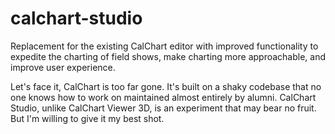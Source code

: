 # calchart-studio
Replacement for the existing CalChart editor with improved functionality to expedite the charting of field shows, make charting more approachable, and improve user experience.

Let's face it, CalChart is too far gone. It's built on a shaky codebase that no one knows how to work on maintained almost entirely by alumni.
CalChart Studio, unlike CalChart Viewer 3D, is an experiment that may bear no fruit. But I'm willing to give it my best shot.
